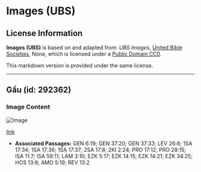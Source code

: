 # Images (UBS)

## License Information

**Images (UBS)** is based on and adapted from: _UBS Images_, [United Bible Societies](https://unitedbiblesocieties.org/), None, which is licensed under a [Public Domain CC0](https://creativecommons.org/public-domain/cc0/).

This markdown version is provided under the same license.



--------------------------------

## Gấu (id: 292362)

### Image Content

![Image](https://cdn.aquifer.bible/aquifer-content/resources/Media/WEB-0064_bear.jpg)

[link](https://cdn.aquifer.bible/aquifer-content/resources/Media/WEB-0064_bear.jpg)

* **Associated Passages:** GEN 6:19; GEN 37:20; GEN 37:33; LEV 26:6; 1SA 17:34; 1SA 17:36; 1SA 17:37; 2SA 17:8; 2KI 2:24; PRO 17:12; PRO 28:15; ISA 11:7; ISA 59:11; LAM 3:10; EZK 5:17; EZK 14:15; EZK 14:21; EZK 34:25; HOS 13:8; AMO 5:19; REV 13:2

